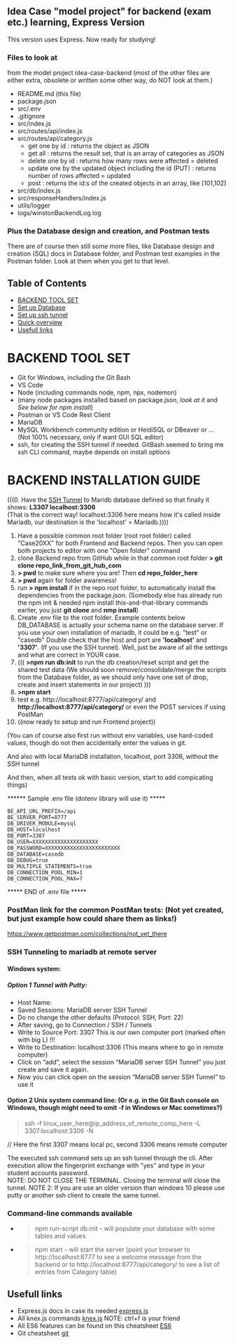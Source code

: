 ## Idea Case "model project" for backend (exam etc.) learning, Express Version
This version uses Express. Now ready for studying!

### Files to look at 
from the model project idea-case-backend (most of the other files are either extra, obsolete or written some other way, do NOT look at them.)

- README.md      (this file)
- package.json
- src/.env
- .gitignore
- src/index.js
- src/routes/api/index.js
- src/routes/api/category.js
  - get one by id : returns the object as JSON
  - get all : returns the result set, that is an array of categories as JSON
  - delete one by id : returns how many rows were affected = deleted
  - update one by the updated object including the id   (PUT) : returns number of rows affected = updated
  - post : returns the id:s of the created objects in an array, like [101,102] 
- src/db/index.js
- src/responseHandlers/index.js
- utils/logger
- logs/winstonBackendLog.log

### Plus the Database design and creation, and Postman tests

There are of course then still some more files, like Database design and creation (SQL) docs in Database folder, and Postman test examples in the Postman folder.
Look at them when you get to that level.

## Table of Contents

- [BACKEND TOOL SET](#backend-tool-set)
- [Set up Database](#set-up-database)
- [Set up ssh tunnel](#set-up-ssh-tunnel)
- [Quick overview](#quick-overview)
- [Usefull links](#usefull-links)

# BACKEND TOOL SET
 - Git for Windows, including the Git Bash
 - VS Code
 - Node (including commands node, npm, npx, nodemon)  
 - (many node packages installed based on package.json, *look at it* and *See below for npm install*)
 - Postman or VS Code Rest Client
 - MariaDB 
 - MySQL Workbench community edition or HeidiSQL or DBeaver or ...  (Not 100% necessary, only if want GUI SQL editor)
 - ssh, for creating the SSH tunnel if needed. GitBash seemed to bring me ssh CLI command, maybe depends on install options

# BACKEND INSTALLATION GUIDE

(((0.  Have the [SSH Tunnel](#SSH-Tunneling-to-mariadb.haaga-helia.fi) to Maridb database defined so that finally it shows:  **L3307 localhost:3306**     
(That is the correct way! localhost:3306 here means how it's called inside Mariadb, our destination is the 'localhost' = Mariadb.))))
  1. Have a possible common root folder (root root folder) called "Case20XX" for both Frontend and Backend repos. Then you can open both projects to editor with one "Open folder" command 
  1. clone Backend repo from GitHub while in that common root folder
  **> git clone repo_link_from_git_hub_com**
  1. **> pwd** to make sure where you are!  Then **cd repo_folder_here**
  1. **> pwd** again for folder awareness! 
  1. run **> npm install** if in the repo root folder, to automatically install the dependencies from the package.json. (Somebody else has already run the npm init & needed npm install this-and-that-library commands earlier, you just **git clone** and **nmp install**)
  1. Create .env file to the root folder. Example contents below
    DB_DATABASE is actually your schema name on the database server. If you use your own installation of mariadb, it could be e.g. "test" or "casedb" Double check that the host and port are **'localhost'** and **'3307'**. (If you use the SSH tunnel).
    Well, just be aware of all the settings and what are correct in YOUR case.
  1. ((( **>npm run db:init** to run the db creation/reset script and get the shared test data (We should soon remove/consolidate/merge the scripts from the Database folder, as we should only have one set of drop, create and insert statements in our project) )))
  1. **>npm start**
  1. test e.g. http://localhost:8777/api/category/ and **http://localhost:8777/api/category/** 
     or even the POST services if using PostMan
  1. ((now ready to setup and run Frontend project))

  (You can of course also first run without env variables, use hard-coded values,
  though do not then accidentally enter the values in git.

  And also with local MariaDB installation, localhost, port 3306, without
  the SSH tunnel
  
  And then, when all tests ok with basic version, start to add compicating things)

****** Sample .env file (dotenv library will use it) *****
```
BE_API_URL_PREFIX=/api
BE_SERVER_PORT=8777
DB_DRIVER_MODULE=mysql
DB_HOST=localhost
DB_PORT=3307
DB_USER=XXXXXXXXXXXXXXXXXXXXX
DB_PASSWORD=XXXXXXXXXXXXXXXXXXXXXXXX
DB_DATABASE=casedb
DB_DEBUG=true
DB_MULTIPLE_STATEMENTS=true
DB_CONNECTION_POOL_MIN=1
DB_CONNECTION_POOL_MAX=7
```

*****  END of .env file   *****

### PostMan link for the common PostMan tests:  (Not yet created, but just example how could share them as links!)

https://www.getpostman.com/collections/not_yet_there

### SSH Tunneling to mariadb at remote server
	
#### Windows system: <br>
 ##### Option 1 Tunnel with Putty: <br>
 - Host Name: <IP address here>		
 - Saved Sessions: MariaDB server SSH Tunnel <br>
 - Do no change the other defaults (Protocol: SSH, Port: 22) <br>
 - After saving, go to Connection / SSH / Tunnels <br>
 - Write to Source Port: 3307          This is our own computer port (marked often with big L) !!! <br>         
 - Write to Destination: localhost:3306 (This means where to go in remote computer) <br> 
 - Click on “add”, select the session “MariaDB server SSH Tunnel” you just create and save it again. <br>
 - Now you can click open on the session “MariaDB server SSH Tunnel” to use it <br>
    
#### Option 2 Unix system command line: (Or e.g. in the Git Bash console on Windows, though might need to omit -f in Windows or Mac sometimes?)<br>
  > ssh -f linux_user_here@ip_address_of_remote_comp_here -L 3307:localhost:3306 -N

  // Here the first 3307 means local pc, second 3306 means remote computer

The executed ssh command sets up an ssh tunnel through the cli. After execution allow the fingerprint exchange with "yes" and type in your student accounts password.<br>
NOTE: DO NOT CLOSE THE TERMINAL. Closing the terminal will close the tunnel.
NOTE 2: If you are use an older version than windows 10 please use putty or another ssh client to create the same tunnel.

### Command-line commands available
* > npm run-script db:init - will populate your database with some tables and values
* > npm start - will start the server (point your browser to http://localhost:8777 to see a welcome message from the backend or to http://localhost:8777/api/category/ to see a list of entries from Category table)

## Usefull links

* Express.js docs in case its needed [express.js](https://expressjs.com/)
* All knex.js commands [knex.js](https://knexjs.org/) NOTE: ctrl+f is your friend
* All ES6 features can be found on this cheatsheet [ES6](https://gist.github.com/vasco3/22b09ef0ca5e0f8c5996)
* Git cheatsheet [git](https://www.git-tower.com/blog/git-cheat-sheet)
